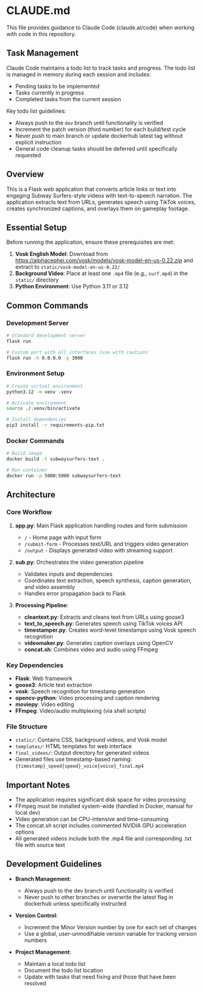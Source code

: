 # CLAUDE.md

This file provides guidance to Claude Code (claude.ai/code) when working with code in this repository.

## Task Management

Claude Code maintains a todo list to track tasks and progress. The todo list is managed in memory during each session and includes:
- Pending tasks to be implemented
- Tasks currently in progress
- Completed tasks from the current session

Key todo list guidelines:
- Always push to the `dev` branch until functionality is verified
- Increment the patch version (third number) for each build/test cycle
- Never push to main branch or update dockerhub latest tag without explicit instruction
- General code cleanup tasks should be deferred until specifically requested

## Overview

This is a Flask web application that converts article links or text into engaging Subway Surfers-style videos with text-to-speech narration. The application extracts text from URLs, generates speech using TikTok voices, creates synchronized captions, and overlays them on gameplay footage.

## Essential Setup

Before running the application, ensure these prerequisites are met:

1. **Vosk English Model**: Download from https://alphacephei.com/vosk/models/vosk-model-en-us-0.22.zip and extract to `static/vosk-model-en-us-0.22/`
2. **Background Video**: Place at least one `.mp4` file (e.g., `surf.mp4`) in the `static/` directory
3. **Python Environment**: Use Python 3.11 or 3.12

## Common Commands

### Development Server
```bash
# Standard development server
flask run

# Custom port with all interfaces (use with caution)
flask run -h 0.0.0.0 -p 3000
```

### Environment Setup
```bash
# Create virtual environment
python3.12 -m venv .venv

# Activate environment
source ./.venv/bin/activate

# Install dependencies
pip3 install -r requirements-pip.txt
```

### Docker Commands
```bash
# Build image
docker build -t subwaysurfers-text .

# Run container
docker run -p 5000:5000 subwaysurfers-text
```

## Architecture

### Core Workflow

1. **app.py**: Main Flask application handling routes and form submission
   - `/` - Home page with input form
   - `/submit-form` - Processes text/URL and triggers video generation
   - `/output` - Displays generated video with streaming support

2. **sub.py**: Orchestrates the video generation pipeline
   - Validates inputs and dependencies
   - Coordinates text extraction, speech synthesis, caption generation, and video assembly
   - Handles error propagation back to Flask

3. **Processing Pipeline**:
   - **cleantext.py**: Extracts and cleans text from URLs using goose3
   - **text_to_speech.py**: Generates speech using TikTok voices API
   - **timestamper.py**: Creates word-level timestamps using Vosk speech recognition
   - **videomaker.py**: Generates caption overlays using OpenCV
   - **concat.sh**: Combines video and audio using FFmpeg

### Key Dependencies

- **Flask**: Web framework
- **goose3**: Article text extraction
- **vosk**: Speech recognition for timestamp generation
- **opencv-python**: Video processing and caption rendering
- **moviepy**: Video editing
- **FFmpeg**: Video/audio multiplexing (via shell scripts)

### File Structure

- `static/`: Contains CSS, background videos, and Vosk model
- `templates/`: HTML templates for web interface
- `final_videos/`: Output directory for generated videos
- Generated files use timestamp-based naming: `{timestamp}_speed{speed}_voice{voice}_final.mp4`

## Important Notes

- The application requires significant disk space for video processing
- FFmpeg must be installed system-wide (handled in Docker, manual for local dev)
- Video generation can be CPU-intensive and time-consuming
- The concat.sh script includes commented NVIDIA GPU acceleration options
- All generated videos include both the .mp4 file and corresponding .txt file with source text

## Development Guidelines

- **Branch Management**:
  - Always push to the dev branch until functionality is verified
  - Never push to other branches or overwrite the latest flag in dockerhub unless specifically instructed

- **Version Control**:
  - Increment the Minor Version number by one for each set of changes
  - Use a global, user-unmodifiable version variable for tracking version numbers

- **Project Management**:
  - Maintain a local todo list 
  - Document the todo list location
  - Update with tasks that need fixing and those that have been resolved